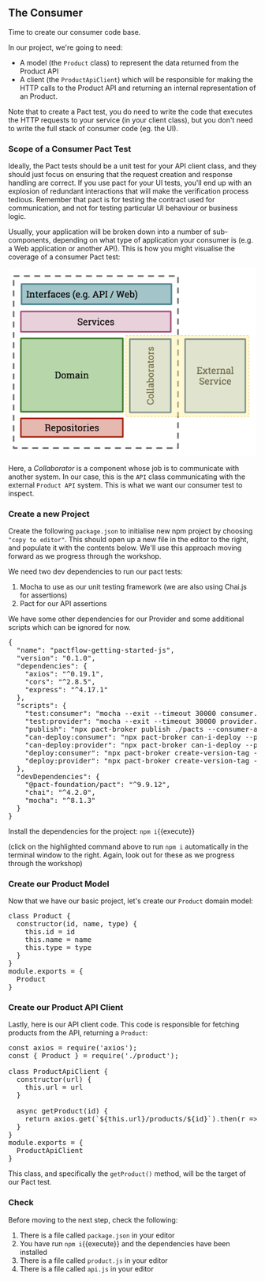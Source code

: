 ## The Consumer

Time to create our consumer code base.

In our project, we're going to need:

* A model (the `Product` class) to represent the data returned from the Product API
* A client (the `ProductApiClient`) which will be responsible for making the HTTP calls to the Product API and returning an internal representation of an Product.

Note that to create a Pact test, you do need to write the code that executes the HTTP requests to your service (in your client class), but you don't need to write the full stack of consumer code (eg. the UI).

### Scope of a Consumer Pact Test

Ideally, the Pact tests should be a unit test for your API client class, and they should just focus on ensuring that the request creation and response handling are correct. If you use pact for your UI tests, you'll end up with an explosion of redundant interactions that will make the verification process tedious. Remember that pact is for testing the contract used for communication, and not for testing particular UI behaviour or business logic.

Usually, your application will be broken down into a number of sub-components, depending on what type of application your consumer is \(e.g. a Web application or another API\). This is how you might visualise the coverage of a consumer Pact test:

![Scope of a consumer Pact test](./assets/consumer-test-coverage.png)

Here, a _Collaborator_ is a component whose job is to communicate with another system. In our case, this is the `API` class communicating with the external `Product API` system. This is what we want our consumer test to inspect.

### Create a new Project

Create the following `package.json` to initialise new npm project by choosing `"copy to editor"`. This should open up a new file in the editor to the right, and populate it with the contents below.
We'll use this approach moving forward as we progress through the workshop.

We need two dev dependencies to run our pact tests:

1. Mocha to use as our unit testing framework (we are also using Chai.js for assertions)
2. Pact for our API assertions

We have some other dependencies for our Provider and some additional scripts which can be ignored for now.

<pre class="file" data-filename="package.json" data-target="replace">
{
  "name": "pactflow-getting-started-js",
  "version": "0.1.0",
  "dependencies": {
    "axios": "^0.19.1",
    "cors": "^2.8.5",
    "express": "^4.17.1"
  },
  "scripts": {
    "test:consumer": "mocha --exit --timeout 30000 consumer.pact.spec.js",
    "test:provider": "mocha --exit --timeout 30000 provider.pact.spec.js",
    "publish": "npx pact-broker publish ./pacts --consumer-app-version 1.0.0-someconsumersha --tag master",
    "can-deploy:consumer": "npx pact-broker can-i-deploy --pacticipant katacoda-consumer --version 1.0.0-someconsumersha --to prod",
    "can-deploy:provider": "npx pact-broker can-i-deploy --pacticipant katacoda-provider --version 1.0.0-someprovidersha --to prod",
    "deploy:consumer": "npx pact-broker create-version-tag --pacticipant katacoda-consumer --version 1.0.0-someconsumersha --tag prod",
    "deploy:provider": "npx pact-broker create-version-tag --pacticipant katacoda-provider --version 1.0.0-someprovidersha --tag prod"
  },
  "devDependencies": {
    "@pact-foundation/pact": "^9.9.12",
    "chai": "^4.2.0",
    "mocha": "^8.1.3"
  }
}
</pre>

Install the dependencies for the project: `npm i`{{execute}}

(click on the highlighted command above to run `npm i` automatically in the terminal window to the right. Again, look out for these as we progress through the workshop)

### Create our Product Model

Now that we have our basic project, let's create our `Product` domain model:

<pre class="file" data-filename="product.js" data-target="replace">
class Product {
  constructor(id, name, type) {
    this.id = id
    this.name = name
    this.type = type
  }
}
module.exports = {
  Product
}
</pre>

### Create our Product API Client

Lastly, here is our API client code. This code is responsible for fetching products from the API, returning a `Product`:

<pre class="file" data-filename="api.js" data-target="replace">
const axios = require('axios');
const { Product } = require('./product');

class ProductApiClient {
  constructor(url) {
    this.url = url
  }

  async getProduct(id) {
    return axios.get(`${this.url}/products/${id}`).then(r => new Product(r.data.id, r.data.name, r.data.type));
  }
}
module.exports = {
  ProductApiClient
}
</pre>

This class, and specifically the `getProduct()` method, will be the target of our Pact test.

### Check

Before moving to the next step, check the following:

1. There is a file called `package.json` in your editor
1. You have run `npm i`{{execute}} and the dependencies have been installed
1. There is a file called `product.js` in your editor
1. There is a file called `api.js` in your editor